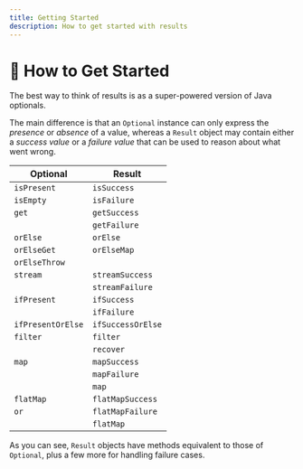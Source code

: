 ```yaml
---
title: Getting Started
description: How to get started with results
---
```


# 🌱 How to Get Started

The best way to think of results is as a super-powered version of Java optionals.

The main difference is that an `Optional` instance can only express the _presence_ or _absence_ of a value, whereas a `Result` object may contain either a _success value_ or a _failure value_ that can be used to reason about what went wrong.

| Optional          | Result            |
| ----------------- | ----------------- |
| `isPresent`       | `isSuccess`       |
| `isEmpty`         | `isFailure`       |
| `get`             | `getSuccess`      |
|                   | `getFailure`      |
| `orElse`          | `orElse`          |
| `orElseGet`       | `orElseMap`       |
| `orElseThrow`     |                   |
| `stream`          | `streamSuccess`   |
|                   | `streamFailure`   |
| `ifPresent`       | `ifSuccess`       |
|                   | `ifFailure`       |
| `ifPresentOrElse` | `ifSuccessOrElse` |
| `filter`          | `filter`          |
|                   | `recover`         |
| `map`             | `mapSuccess`      |
|                   | `mapFailure`      |
|                   | `map`             |
| `flatMap`         | `flatMapSuccess`  |
| `or`              | `flatMapFailure`  |
|                   | `flatMap`         |

As you can see, `Result` objects have methods equivalent to those of `Optional`, plus a few more for handling failure cases.
